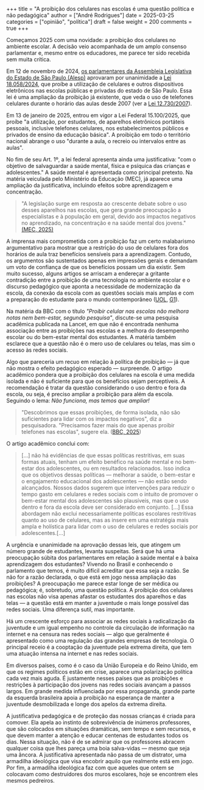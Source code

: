 +++
title = "A proibição dos celulares nas escolas é uma questão política e não pedagógica"
author = ["André Rodrigues"]
date = 2025-03-25
categories = ["opinião", "política"]
draft = false
weight = 200
comments = true
+++

Começamos 2025 com uma novidade: a proibição dos celulares no ambiente escolar. A decisão veio acompanhada de um amplo consenso parlamentar e, mesmo entre os educadores, me parece ter sido recebida sem muita crítica.

Em 12 de novembro de 2024, [os parlamentares da Assembleia Legislativa do Estado de São Paulo (Alesp)](https://www.al.sp.gov.br/noticia/?12/11/2024/parlamentares-da-alesp-aprovam-por-unanimidade-proibicao-do-uso-de-celulares-em-sala-de-aula-) aprovaram por unanimidade a [Lei 18.058/2024](https://www.al.sp.gov.br/spl/2024/12/Acessorio/1000595692_1000737950_Acessorio.pdf), que proíbe a utilização de celulares e outros dispositivos eletrônicos nas escolas públicas e privadas do estado de São Paulo. Essa lei é uma ampliação da proibição já existente, que veda o uso de telefones celulares durante o horário das aulas desde 2007 (ver a [Lei 12.730/2007](https://www.al.sp.gov.br/repositorio/legislacao/lei/2017/lei-16567-06.11.2017.html)).

Em 13 de janeiro de 2025, entrou em vigor a Lei Federal 15.100/2025, que proíbe "a utilização, por estudantes, de aparelhos eletrônicos portáteis pessoais, inclusive telefones celulares, nos estabelecimentos públicos e privados de ensino da educação básica". A proibição em todo o território nacional abrange o uso "durante a aula, o recreio ou intervalos entre as aulas".

No fim de seu Art. 1º, a lei federal apresenta ainda uma justificativa: "com o objetivo de salvaguardar a saúde mental, física e psíquica das crianças e adolescentes." A saúde mental é apresentada como principal pretexto. Na matéria veiculada pelo Ministério da Educação (MEC), já aparece uma ampliação da justificativa, incluindo efeitos sobre aprendizagem e concentração.

> "A legislação surge em resposta ao crescente debate sobre o uso desses aparelhos nas escolas, que gera grande preocupação a especialistas e à população em geral, devido aos impactos negativos no aprendizado, na concentração e na saúde mental dos jovens." [(MEC, 2025)](https://www.gov.br/mec/pt-br/assuntos/noticias/2025/fevereiro/restricao-ao-uso-do-celular-nas-escolas-ja-esta-valendo)

A imprensa mais comprometida com a proibição faz um certo malabarismo argumentativo para mostrar que a restrição do uso de celulares fora dos horários de aula traz benefícios sensíveis para a aprendizagem. Contudo, os argumentos são sustentados apenas em impressões gerais e demandam um voto de confiança de que os benefícios possam um dia existir. Sem muito sucesso, alguns artigos se arriscam a endereçar a gritante contradição entre a proibição de uma tecnologia no ambiente escolar e o discurso pedagógico que aponta a necessidade de modernização da escola, da conexão da escola com as questões sociais mais amplas e com a preparação do estudante para o mundo contemporâneo ([UOL](https://www.uol.com.br/tilt/noticias/redacao/2025/01/13/uso-celular-escola-alunos-criancas-lei.htm), [G1](https://g1.globo.com/podcast/o-assunto/noticia/2025/01/27/o-assunto-1393-escola-sem-celular-crise-de-abstinencia-e-adaptacao.ghtml)).

Na matéria da BBC com o título _"Proibir celular nas escolas não melhora notas nem bem-estar, segundo pesquisa"_, discute-se uma pesquisa acadêmica publicada na Lancet, em que não é encontrada nenhuma associação entre as proibições nas escolas e a melhora do desempenho escolar ou do bem-estar mental dos estudantes. A matéria também esclarece que a questão não é o mero uso de celulares ou telas, mas sim o acesso às redes sociais.

Algo que pareceria um recuo em relação à política de proibição — já que não mostra o efeito pedagógico esperado — surpreende. O artigo acadêmico pondera que a proibição dos celulares na escola é uma medida isolada e não é suficiente para que os benefícios sejam perceptíveis. A recomendação é tratar da questão considerando o uso dentro e fora da escola, ou seja, é preciso ampliar a proibição para além da escola. Seguindo o lema: _Não funciona, mas temos que ampliar!_

> "Descobrimos que essas proibições, de forma isolada, não são suficientes para lidar com os impactos negativos", diz a pesquisadora. "Precisamos fazer mais do que apenas proibir telefones nas escolas", sugere ela. ([BBC, 2025](https://www.bbc.com/portuguese/articles/cvg8k47xll9o#:~:text=A%20nova%20lei%20pretende%20equilibrar,infantil%20at%C3%A9%20o%20ensino%20m%C3%A9dio))

O artigo acadêmico conclui com:

> [...] não há evidências de que essas políticas restritivas, em suas formas atuais, tenham um efeito benéfico na saúde mental e no bem-estar dos adolescentes, ou em resultados relacionados. Isso indica que os objetivos dessas políticas — melhorar a saúde, o bem-estar e o engajamento educacional dos adolescentes — não estão sendo alcançados. Nossos dados sugerem que intervenções para reduzir o tempo gasto em celulares e redes sociais com o intuito de promover o bem-estar mental dos adolescentes são plausíveis, mas que o uso dentro e fora da escola deve ser considerado em conjunto. [...] Essa abordagem não exclui necessariamente políticas escolares restritivas quanto ao uso de celulares, mas as insere em uma estratégia mais ampla e holística para lidar com o uso de celulares e redes sociais por adolescentes.[...]

A urgência e unanimidade na aprovação dessas leis, que atingem um número grande de estudantes, levanta suspeitas. Será que há uma preocupação súbita dos parlamentares em relação à saúde mental e à baixa aprendizagem dos estudantes? Vivendo no Brasil e conhecendo o parlamento que temos, é muito difícil acreditar que essa seja a razão. Se não for a razão declarada, o que está em jogo nessa ampliação das proibições? A preocupação me parece estar longe de ser médica ou pedagógica; é, sobretudo, uma questão política. A proibição dos celulares nas escolas não visa apenas afastar os estudantes dos aparelhos e das telas — a questão está em manter a juventude o mais longe possível das redes sociais. Uma diferença sutil, mas importante.

Há um crescente esforço para associar as redes sociais à radicalização da juventude e um igual empenho no controle da circulação de informação na internet e na censura nas redes sociais — algo que geralmente é apresentado como uma regulação das grandes empresas de tecnologia. O principal receio é a cooptação da juventude pela extrema direita, que tem uma atuação intensa na internet e nas redes sociais.

Em diversos países, como é o caso da União Europeia e do Reino Unido, em que os regimes políticos estão em crise, aparece uma polarização política cada vez mais aguda. É justamente nesses países que as proibições e restrições à participação dos jovens nas redes sociais avançam a passos largos. Em grande medida influenciada por essa propaganda, grande parte da esquerda brasileira apoia a proibição na esperança de manter a juventude desmobilizada e longe dos apelos da extrema direita.

A justificativa pedagógica e de proteção das nossas crianças é criada para comover. Ela apela ao instinto de sobrevivência de inúmeros professores, que são colocados em situações dramáticas, sem tempo e sem recursos, e que devem manter a atenção e educar centenas de estudantes todos os dias. Nessa situação, não é de se admirar que os professores abracem qualquer coisa que lhes pareça uma boia salva-vidas — mesmo que seja uma âncora. A justificativa apresentada não passa de um distrator, uma armadilha ideológica que visa encobrir aquilo que realmente está em jogo. Por fim, a armadilha ideológica faz com que aqueles que ontem se colocavam como destruidores dos muros escolares, hoje se encontrem eles mesmos pedreiros.
